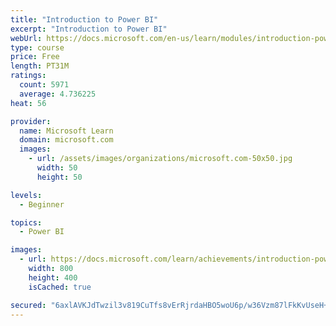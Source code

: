 ```yaml
---
title: "Introduction to Power BI"
excerpt: "Introduction to Power BI"
webUrl: https://docs.microsoft.com/en-us/learn/modules/introduction-power-bi/
type: course
price: Free
length: PT31M
ratings:
  count: 5971
  average: 4.736225
heat: 56

provider:
  name: Microsoft Learn
  domain: microsoft.com
  images:
    - url: /assets/images/organizations/microsoft.com-50x50.jpg
      width: 50
      height: 50

levels:
  - Beginner

topics:
  - Power BI

images:
  - url: https://docs.microsoft.com/learn/achievements/introduction-power-bi-social.png
    width: 800
    height: 400
    isCached: true

secured: "6axlAVKJdTwzil3v819CuTfs8vErRjrdaHBO5woU6p/w36Vzm87lFkKvUseH+tnG4vA0PV2xdBhI27PgDq+WCyKYSWthgPKP/3IdV3yR6Eg4dMduWaswgyNeQRRPkC1iocgobUZUp5G954HY+Ckl9Yau+5CCAJmBHJl28TxUOJGwWkVe2TiB1C7Xdk7VAxIxE6Tjl5ICNP00AnESCF1CjjUdl6LPTD52e7CuDD2bG3fLAqVcZqpeqCslz4arrNgrN0R8fjzv8JO/KaAmQ9K3XAPxhft21Cu4SqCC32MtESd9uxuowd9TedjAUVJ+pzE8N+Gqd5Pahork98LaZnYYoaclk2vPHTdf7CDGgVIqM5xFzrXGcwUsSw5Yqs94hTgLJh1/Admd4Gi/tnHO/PoYONy+LKUvlbqT4fIR4C5dMQQ=;2L6PqId5hFh9E+7VkHWRxg=="
---
```


